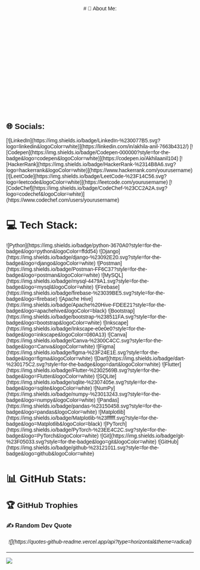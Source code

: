 <style>
    body {
        font-family: Arial, sans-serif;
    }

    .profile-header {
        text-align: center;
        margin-bottom: 20px;
    }

    .animated-socials a {
        display: inline-block;
        transition: transform 0.3s ease, opacity 0.5s ease;
        margin: 5px;
    }

    .animated-socials a:hover {
        transform: scale(1.1);
        opacity: 0.8;
    }

    .tech-stack img {
        transition: transform 0.3s ease;
    }

    .tech-stack img:hover {
        transform: scale(1.1);
    }

    .fade-in {
        animation: fadeIn 2s ease-in-out;
    }

    @keyframes fadeIn {
        from { opacity: 0; }
        to { opacity: 1; }
    }

    .scroll-animation {
        animation: slideIn 2s ease-in-out;
    }

    @keyframes slideIn {
        from { transform: translateX(-100%); }
        to { transform: translateX(0); }
    }

    .random-quote {
        text-align: center;
        font-style: italic;
        margin: 20px 0;
    }
</style>

<div class="profile-header">
    # 💫 About Me:
    <p class="fade-in">🔭 I’m currently working on exciting Flutter projects, transforming ideas into user-friendly applications.</p>
    <p class="fade-in">👯 I’m looking to collaborate on open-source projects and innovative mobile app development.</p>
    <p class="fade-in">🤝 I’m looking for help with advanced Flutter techniques and state management best practices.</p>
    <p class="fade-in">🌱 I’m passionate about learning new technologies and enhancing my problem-solving abilities.</p>
    <p class="fade-in">💼 Looking for opportunities to leverage my skills in a dynamic development role.</p>
    <p class="fade-in">⚡ Fun fact: I can code for hours without realizing how much time has passed, especially when I'm deep into solving a tricky bug or designing a new feature!</p>
</div>

## 🌐 Socials:
<div class="animated-socials">
    [![LinkedIn](https://img.shields.io/badge/LinkedIn-%230077B5.svg?logo=linkedin&logoColor=white)](https://linkedin.com/in/akhila-anil-7663b4312/)
    [![Codepen](https://img.shields.io/badge/Codepen-000000?style=for-the-badge&logo=codepen&logoColor=white)](https://codepen.io/Akhilaanil104)
    [![HackerRank](https://img.shields.io/badge/HackerRank-%2314B8A6.svg?logo=hackerrank&logoColor=white)](https://www.hackerrank.com/yourusername)
    [![LeetCode](https://img.shields.io/badge/LeetCode-%23F14C56.svg?logo=leetcode&logoColor=white)](https://leetcode.com/yourusername)
    [![CodeChef](https://img.shields.io/badge/CodeChef-%23CC2A2A.svg?logo=codechef&logoColor=white)](https://www.codechef.com/users/yourusername)
</div>

# 💻 Tech Stack:
<div class="tech-stack">
    ![Python](https://img.shields.io/badge/python-3670A0?style=for-the-badge&logo=python&logoColor=ffdd54)
    ![Django](https://img.shields.io/badge/django-%23092E20.svg?style=for-the-badge&logo=django&logoColor=white)
    ![Postman](https://img.shields.io/badge/Postman-FF6C37?style=for-the-badge&logo=postman&logoColor=white)
    ![MySQL](https://img.shields.io/badge/mysql-4479A1.svg?style=for-the-badge&logo=mysql&logoColor=white)
    ![Firebase](https://img.shields.io/badge/firebase-%23039BE5.svg?style=for-the-badge&logo=firebase)
    ![Apache Hive](https://img.shields.io/badge/Apache%20Hive-FDEE21?style=for-the-badge&logo=apachehive&logoColor=black)
    ![Bootstrap](https://img.shields.io/badge/bootstrap-%238511FA.svg?style=for-the-badge&logo=bootstrap&logoColor=white)
    ![Inkscape](https://img.shields.io/badge/Inkscape-e0e0e0?style=for-the-badge&logo=inkscape&logoColor=080A13)
    ![Canva](https://img.shields.io/badge/Canva-%2300C4CC.svg?style=for-the-badge&logo=Canva&logoColor=white)
    ![Figma](https://img.shields.io/badge/figma-%23F24E1E.svg?style=for-the-badge&logo=figma&logoColor=white)
    ![Dart](https://img.shields.io/badge/dart-%230175C2.svg?style=for-the-badge&logo=dart&logoColor=white)
    ![Flutter](https://img.shields.io/badge/Flutter-%2302569B.svg?style=for-the-badge&logo=Flutter&logoColor=white)
    ![SQLite](https://img.shields.io/badge/sqlite-%2307405e.svg?style=for-the-badge&logo=sqlite&logoColor=white)
    ![NumPy](https://img.shields.io/badge/numpy-%23013243.svg?style=for-the-badge&logo=numpy&logoColor=white)
    ![Pandas](https://img.shields.io/badge/pandas-%23150458.svg?style=for-the-badge&logo=pandas&logoColor=white)
    ![Matplotlib](https://img.shields.io/badge/Matplotlib-%23ffffff.svg?style=for-the-badge&logo=Matplotlib&logoColor=black)
    ![PyTorch](https://img.shields.io/badge/PyTorch-%23EE4C2C.svg?style=for-the-badge&logo=PyTorch&logoColor=white)
    ![Git](https://img.shields.io/badge/git-%23F05033.svg?style=for-the-badge&logo=git&logoColor=white)
    ![GitHub](https://img.shields.io/badge/github-%23121011.svg?style=for-the-badge&logo=github&logoColor=white)
</div>

# 📊 GitHub Stats:
<!-- Your GitHub stats -->

## 🏆 GitHub Trophies
<!-- Your GitHub trophies -->

### ✍️ Random Dev Quote
<div class="random-quote">
    ![](https://quotes-github-readme.vercel.app/api?type=horizontal&theme=radical)
</div>

---
[![](https://visitcount.itsvg.in/api?id=Akhilaanil104&icon=2&color=3)](https://visitcount.itsvg.in)

